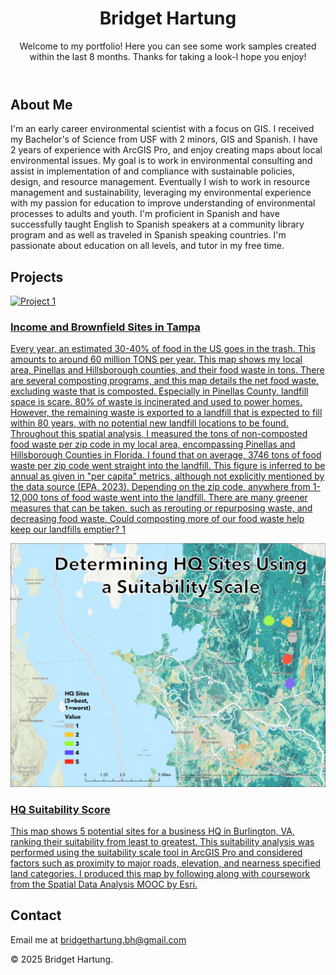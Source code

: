 
</head>
<body>
    <header>
        <h1>Bridget Hartung</h1>
        <p>Welcome to my portfolio! Here you can see some work samples created within the last 8 months. Thanks for taking a look-I hope you enjoy! </p>
    </header>
    <section id="about">
        <h2>About Me</h2>
        <p>I'm an early career environmental scientist with a focus on GIS. I received my Bachelor's of Science from USF with 2 minors, GIS and Spanish. I have 2 years of experience with ArcGIS Pro, and enjoy creating maps about local environmental issues. My goal is to work in environmental consulting and assist in implementation of and compliance with sustainable policies, design, and resource management. Eventually I wish to work in resource management and sustainability, leveraging my environmental experience with my passion for education to improve understanding of environmental processes to adults and youth. I'm proficient in Spanish and have successfully taught English to Spanish speakers at a community library program and as well as traveled in Spanish speaking countries. I'm passionate about education on all levels, and tutor in my free time.</p>
    </section>
  <section id="projects">
    <h2>Projects</h2>
    <div class="project">
        <a href="https://github.com/bhartungx/Portfolio/blob/main/brownfield_paper.jpg" target             
        "https://github.com/bhartungx/Portfolio/blob/main/brownfield_paper.jpg">
            <img src="https://github.com/bhartungx/Portfolio/blob/main/brownfield_paper.jpg" alt="Project 1">
         <div class="caption">
                 <h3>Income and Brownfield Sites in Tampa</h3>
                <p>Every year, an estimated 30-40% of food in the US goes in the trash. This amounts to around 60 million TONS per year. This map shows my local area, Pinellas and Hillsborough counties, and their food waste in tons. There are several composting programs, and this map details the net food waste, excluding waste that is composted.
Especially in Pinellas County, landfill space is scare. 80% of waste is incinerated and used to power homes. However, the remaining waste is exported to a landfill that is expected to fill within 80 years, with no potential new landfill locations to be found.
Throughout this spatial analysis, I measured the tons of non-composted food waste per zip code in my local area, encompassing Pinellas and Hillsborough Counties in Florida. I found that on average, 3746 tons of food waste per zip code went straight into the landfill. This figure is inferred to be annual as given in "per capita" metrics, although not explicitly mentioned by the data source (EPA, 2023). Depending on the zip code, anywhere from 1-12,000 tons of food waste went into the landfill.
There are many greener measures that can be taken, such as rerouting or repurposing waste, and decreasing food waste. Could composting more of our food waste help keep our landfills emptier? 1</p>
            </div>
        </a>
    </div>
    <div class="project">
        <a href="https://github.com/bhartungx/Portfolio/blob/main/suitabilityScale_HQ.png" target="https://github.com/bhartungx/Portfolio/blob/main/suitabilityScale_HQ.png">
            <img src="https://github.com/bhartungx/Portfolio/blob/main/suitabilityScale_HQ.png" alt="Project 2">
            <div class="caption">
                <h3>HQ Suitability Score</h3>
                <p>This map shows 5 potential sites for a business HQ in Burlington, VA, ranking their suitability from least to greatest. This suitability analysis was performed using the suitability scale tool in ArcGIS Pro and considered factors such as proximity to major roads, elevation, and nearness specified land categories.
I produced this map by following along with coursework from the Spatial Data Analysis MOOC by Esri.</p>
            </div>
        </a>
    </div>
</section>
        </ul>
    </section>
    <section id="contact">
        <h2>Contact</h2>
        <p>Email me at <a href="mailto:bridgethartung.bh@gmail.com">bridgethartung.bh@gmail.com</a></p>
    </section>
    <footer>
        <p>© 2025 Bridget Hartung.</p>
    </footer>
</body>
</html>
